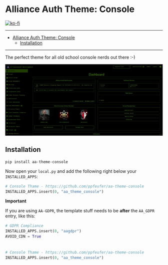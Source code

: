 # Alliance Auth Theme: Console<a name="alliance-auth-theme-console"></a>

[![ko-fi](https://ko-fi.com/img/githubbutton_sm.svg)](https://ko-fi.com/N4N8CL1BY)

______________________________________________________________________

<!-- mdformat-toc start --slug=github --maxlevel=6 --minlevel=1 -->

- [Alliance Auth Theme: Console](#alliance-auth-theme-console)
  - [Installation](#installation)

<!-- mdformat-toc end -->

______________________________________________________________________

The perfect theme for all old school console nerds out there :-)

![AA Theme: Console](https://raw.githubusercontent.com/ppfeufer/aa-theme-console/master/aa_theme_console/images/aa-theme-console.jpg)

## Installation<a name="installation"></a>

```shell
pip install aa-theme-console
```

Now open your `local.py` and add the following right below your `INSTALLED_APPS`:

```python
# Console Thame - https://github.com/ppfeufer/aa-theme-console
INSTALLED_APPS.insert(0, "aa_theme_console")
```

**Important**

If you are using `AA-GDPR`, the template stuff needs to be **after** the `AA_GDPR`
entry, like this:

```python
# GDPR Compliance
INSTALLED_APPS.insert(0, "aagdpr")
AVOID_CDN = True


# Console Thame - https://github.com/ppfeufer/aa-theme-console
INSTALLED_APPS.insert(0, "aa_theme_console")
```
